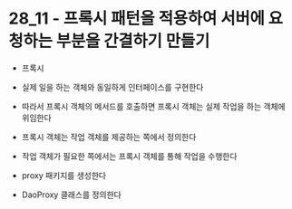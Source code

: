 # 28_11 - 프록시 패턴을 적용하여 서버에 요청하는 부분을 간결하기 만들기 

- 프록시
- 실제 일을 하는 객체와 동일하게 인터페이스를 구현한다
- 따라서 프록시 객체의 메서드를 호출하면 프록시 객체는 실제 작업을 하는 객체에 위임한다
- 프록시 객체는 작업 객체를 제공하는 쪽에서 정의한다
- 작업 객체가 필요한 쪽에서는 프록시 객체를 통해 작업을 수행한다

- proxy 패키지를 생성한다
- DaoProxy 클래스를 정의한다